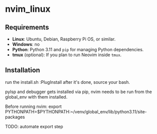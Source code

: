 # nvim_linux

## Requirements

- **Linux**: Ubuntu, Debian, Raspberry Pi OS, or similar.
- **Windows**: no
- **Python**: Python 3.11 and `pip` for managing Python dependencies.
- **tmux** (optional): If you plan to run Neovim inside `tmux`.

## Installation

run the install.sh
:PlugInstall after it's done, source your bash. 

pylsp and debugger gets installed via pip, nvim needs to be run from the global_env with them installed.

Before running nvim: export PYTHONPATH=$PYTHONPATH:~/venv/global_env/lib/python3.11/site-packages

TODO: automate export step

